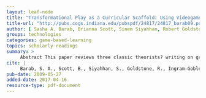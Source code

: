 ```yaml
---
layout: leaf-node
title: "Transformational Play as a Curricular Scaffold: Using Videogames to Support Science Education"
title-url: "http://pubs.cogs.indiana.edu/pubspdf/24817/24817_barab09.pdf"
author: [ Sasha A. Barab, Brianna Scott, Sinem Siyahhan, Robert Goldstone, Adam Ingram-Goble, Steven J. Zuiker, Scott Warren ]
groups: technologies
categories: game-based-learning
topics: scholarly-readings
summary: >
     Abstract This paper reviews three classic theorists? writing on games, learning, and development. Piaget, Vygotsky, and Bruner all wrote about games and play as important to thinking and learning. This review attempts to synthesize their perspectives as a means to revisit underused theoretical perspectives on the role of games in education. The views of Piaget and Vygotsky are applied with respect to the role of games and play in learning and development to the design of a popular commercial game. Bruner?s perspective offers the embodiment of games into a larger and controversial curriculum intended to teach young people about human culture. Each of the perspectives is reviewed and considered in light of new gaming technologies and their potential for educational change.
cite: |
     Barab, S. A., Scott, B., Siyahhan, S., Goldstone, R., Ingram-Goble, A., Zuiker, S. J., & Warren, S. (2009). Transformational play as a curricular scaffold: Using videogames to support science education. Journal of Science Education and Technology, 18(4), 305.
pub-date: 2009-05-27
added-date: 2017-04-16
resource-type: pdf-document
---
```

